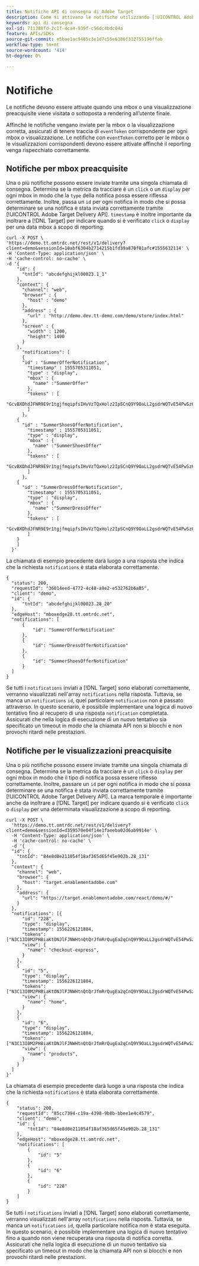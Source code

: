 ```yaml
---
title: Notifiche API di consegna di Adobe Target
description: Come si attivano le notifiche utilizzando [!UICONTROL Adobe Target Delivery API]?
keywords: api di consegna
exl-id: 711388fd-2c1f-4ca4-939f-c56dc4bdc04a
feature: APIs/SDKs
source-git-commit: e5bae1ac9485c3e1d7c55e6386f332755196ffab
workflow-type: tm+mt
source-wordcount: '414'
ht-degree: 0%

---
```


# Notifiche

Le notifiche devono essere attivate quando una mbox o una visualizzazione preacquisite viene visitata o sottoposta a rendering all’utente finale.

Affinché le notifiche vengano inviate per la mbox o la visualizzazione corretta, assicurati di tenere traccia di `eventToken` corrispondente per ogni mbox o visualizzazione. Le notifiche con `eventToken` corretto per le mbox o le visualizzazioni corrispondenti devono essere attivate affinché il reporting venga rispecchiato correttamente.

## Notifiche per mbox preacquisite

Una o più notifiche possono essere inviate tramite una singola chiamata di consegna. Determina se la metrica da tracciare è un `click` o un `display` per ogni mbox in modo che la `type` della notifica possa essere riflessa correttamente. Inoltre, passa un `id` per ogni notifica in modo che si possa determinare se una notifica è stata inviata correttamente tramite [!UICONTROL  Adobe Target Delivery API]. `timestamp` è inoltre importante da inoltrare a [!DNL Target] per indicare quando si è verificato `click` o `display` per una data mbox a scopo di reporting.

```
curl -X POST \
'https://demo.tt.omtrdc.net/rest/v1/delivery?client=demo&sessionId=10abf6304b2714215b1fd39a870f01afc#1555632114' \
-H 'Content-Type: application/json' \
-H 'cache-control: no-cache' \
-d '{
    "id": {
      "tntId": "abcdefghijkl00023.1_1"
    },
    "context": {
      "channel": "web",
      "browser" : {
        "host" : "demo"
      },
      "address" : {
        "url" : "http://demo.dev.tt-demo.com/demo/store/index.html"
      },
      "screen" : {
        "width" : 1200,
        "height": 1400
      }
    },
      "notifications": [
      {
      "id" : "SummerOfferNotification",
        "timestamp" : 1555705311051,
        "type" : "display",
        "mbox" : {
          "name" :"SummerOffer"   
        },
        "tokens" : [
          "GcvBXDhdJFNR9E9r1tgjfmqipfsIHvVzTQxHolz2IpSCnQ9Y9OaLL2gsdrWQTvE54PwSz67rmXWmSnkXpSSS2Q"
        ]
      },
    {
      "id" : "SummerShoesOfferNotification",
        "timestamp" : 1555705311051,
        "type" : "display",
        "mbox" : {
          "name" :"SummerShoesOffer"   
        },
        "tokens" : [
          "GcvBXDhdJFNR9E9r1tgjfmqipfsIHvVzTQxHolz2IpSCnQ9Y9OaLL2gsdrWQTvE54PwSz67rmXWmSnkXpSSS2Q"
        ]
      },
    {
      "id" : "SummerDressOfferNotification",
        "timestamp" : 1555705311051,
        "type" : "display",
        "mbox" : {
          "name" :"SummerDressOffer"   
        },
        "tokens" : [
          "GcvBXDhdJFNR9E9r1tgjfmqipfsIHvVzTQxHolz2IpSCnQ9Y9OaLL2gsdrWQTvE54PwSz67rmXWmSnkXpSSS2Q"
        ]
    } 
    ]
  }'
```

La chiamata di esempio precedente darà luogo a una risposta che indica che la richiesta `notifications` è stata elaborata correttamente.

```
{
  "status": 200,
  "requestId": "36014eed-4772-4c48-a9e2-e532762b6a85",
  "client": "demo",
  "id": {
      "tntId": "abcdefghijkl00023.28_20"
  },
  "edgeHost": "mboxedge28.tt.omtrdc.net",
  "notifications": [
      {
          "id": "SummerOfferNotification"
      },
      {
          "id": "SummerDressOfferNotification"
      },
      {
          "id": "SummerShoesOfferNotification"
      }
  ]
}
```

Se tutti i `notifications` inviati a [!DNL Target] sono elaborati correttamente, verranno visualizzati nell&#39;array `notifications` nella risposta. Tuttavia, se manca un `notifications` `id`, quel particolare `notification` non è passato attraverso. In questo scenario, è possibile implementare una logica di nuovo tentativo fino al recupero di una risposta `notification` completata. Assicurati che nella logica di esecuzione di un nuovo tentativo sia specificato un timeout in modo che la chiamata API non si blocchi e non provochi ritardi nelle prestazioni.

## Notifiche per le visualizzazioni preacquisite

Una o più notifiche possono essere inviate tramite una singola chiamata di consegna. Determina se la metrica da tracciare è un `click` o `display` per ogni mbox in modo che il tipo di notifica possa essere riflesso correttamente. Inoltre, passare un `id` per ogni notifica in modo che si possa determinare se una notifica è stata inviata correttamente tramite [!UICONTROL Adobe Target Delivery API]. La marca temporale è importante anche da inoltrare a [!DNL Target] per indicare quando si è verificato `click` o `display` per una determinata visualizzazione a scopo di reporting.

```
curl -X POST \
  'https://demo.tt.omtrdc.net/rest/v1/delivery?client=demo&sessionId=d359570e04f14e1faeeba02d6ab9914e' \
  -H 'Content-Type: application/json' \
  -H 'cache-control: no-cache' \
  -d '{
  "id": {
    "tntId": "84e8d0e211054f18af365d65f45e902b.28_131"
  },
  "context": {
    "channel": "web",
    "browser": {
      "host": "target.enablementadobe.com"
    },
    "address": {
      "url": "https://target.enablementadobe.com/react/demo/#/"
    }
  },
  "notifications": [{
      "id": "228",
      "type": "display",
      "timestamp": 1556226121884,
      "tokens": ["N3C13I0M2PH8iaKtONJlFJNWHtnQtQrJfmRrQugEa2qCnQ9Y9OaLL2gsdrWQTvE54PwSz67rmXWmSnkXpSSS2Q=="],
      "view": {
        "name": "checkout-express",
      }
    },
    {
      "id": "5",
      "type": "display",
      "timestamp": 1556226121884,
      "tokens": ["N3C13I0M2PH8iaKtONJlFJNWHtnQtQrJfmRrQugEa2qCnQ9Y9OaLL2gsdrWQTvE54PwSz67rmXWmSnkXpSSS2Q=="],
      "view": {
        "name": "home",
      }
    },
    {
      "id": "6",
      "type": "display",
      "timestamp": 1556226121884,
      "tokens": ["N3C13I0M2PH8iaKtONJlFJNWHtnQtQrJfmRrQugEa2qCnQ9Y9OaLL2gsdrWQTvE54PwSz67rmXWmSnkXpSSS2Q=="],
      "view": {
        "name": "products",
      }
    }
  ]
}'
```

La chiamata di esempio precedente darà luogo a una risposta che indica che la richiesta `notifications` è stata elaborata correttamente.

```
{
    "status": 200,
    "requestId": "85cc7394-c19a-4398-9b8b-bbee1e4c4579",
    "client": "demo",
    "id": {
        "tntId": "84e8d0e211054f18af365d65f45e902b.28_131"
    },
    "edgeHost": "mboxedge28.tt.omtrdc.net",
    "notifications": [
        {
            "id": "5"
        },
        {
            "id": "6"
        },
        {
            "id": "228"
        }
    ]
}
```

Se tutti i `notifications` inviati a [!DNL Target] sono elaborati correttamente, verranno visualizzati nell&#39;array `notifications` nella risposta. Tuttavia, se manca un `notifications` `id`, quella particolare notifica non è stata eseguita. In questo scenario, è possibile implementare una logica di nuovo tentativo fino a quando non viene recuperata una risposta di notifica corretta. Assicurati che nella logica di esecuzione di un nuovo tentativo sia specificato un timeout in modo che la chiamata API non si blocchi e non provochi ritardi nelle prestazioni.
